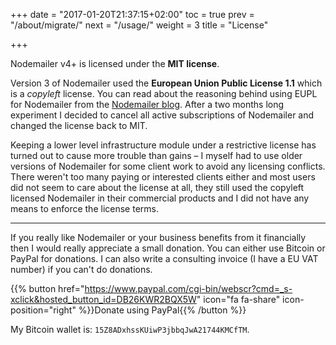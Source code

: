 +++
date = "2017-01-20T21:37:15+02:00"
toc = true
prev = "/about/migrate/"
next = "/usage/"
weight = 3
title = "License"

+++

Nodemailer v4+ is licensed under the **MIT license**.

Version 3 of Nodemailer used the **European Union Public License 1.1** which is a _copyleft_ license. You can read about the reasoning behind using EUPL for Nodemailer from the [Nodemailer blog](https://blog.nodemailer.com/2017/02/02/nodemailer-v3-0-0/). After a two months long experiment I decided to cancel all active subscriptions of Nodemailer and changed the license back to MIT.

Keeping a lower level infrastructure module under a restrictive license has turned out to cause more trouble than gains – I myself had to use older versions of Nodemailer for some client work to avoid any licensing conflicts. There weren't too many paying or interested clients either and most users did not seem to care about the license at all, they still used the copyleft licensed Nodemailer in their commercial products and I did not have any means to enforce the license terms.

-----

If you really like Nodemailer or your business benefits from it financially then I would really appreciate a small donation. You can either use Bitcoin or PayPal for donations. I can also write a consulting invoice (I have a EU VAT number) if you can't do donations.

{{% button href="https://www.paypal.com/cgi-bin/webscr?cmd=_s-xclick&hosted_button_id=DB26KWR2BQX5W" icon="fa fa-share" icon-position="right" %}}Donate using PayPal{{% /button %}}

My Bitcoin wallet is: `15Z8ADxhssKUiwP3jbbqJwA21744KMCfTM`.
